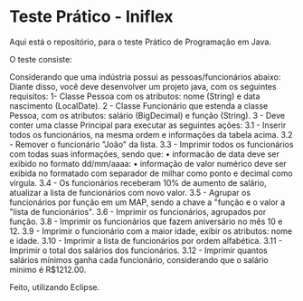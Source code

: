 # Teste Prático - Iniflex

Aqui está o repositório, para o teste Prático de Programação em Java.

O teste consiste:

Considerando que uma indústria possui as pessoas/funcionários abaixo:
Diante disso, você deve desenvolver um projeto java, com os seguintes requisitos:
1- Classe Pessoa com os atributos: nome (String) e data nascimento (LocalDate).
2 - Classe Funcionário que estenda a classe Pessoa, com os atributos: salário (BigDecimal) e função (String).
3 - Deve conter uma classe Principal para executar as seguintes ações:
3.1 - Inserir todos os funcionários, na mesma ordem e informações da tabela acima.
3.2 - Remover o funcionário "João" da lista.
3.3 - Imprimir todos os funcionários com todas suas informações, sendo que:
• informacão de data deve ser exibido no formato dd/mm/aaaa:
• informação de valor numérico deve ser exibida no formatado com separador de milhar como ponto e decimal como vírgula.
3.4 - Os funcionários receberam 10% de aumento de salário, atualizar a lista de funcionários com novo valor.
3.5 - Agrupar os funcionários por função em um MAP, sendo a chave a "função e o valor a "lista de funcionários".
3.6 - Imprimir os funcionários, agrupados por função.
3.8 - Imprimir os funcionários que fazem aniversário no mês 10 e 12.
3.9 - Imprimir o funcionário com a maior idade, exibir os atributos: nome e idade.
3.10 - Imprimir a lista de funcionários por ordem alfabética.
3.11 - Imprimir o total dos salários dos funcionários.
3.12 - Imprimir quantos salários mínimos ganha cada funcionário, considerando que o salário mínimo é R$1212.00.

Feito, utilizando Eclipse.
